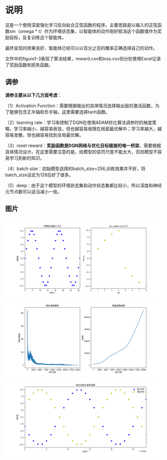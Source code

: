# **说明**
这是一个使用深度强化学习反向拟合正弦函数的程序。主要思路是以输入的正弦函数sin（omega * t）作为环境状态集，以智能体的动作刚好抵消这个函数值作为奖励目标，反复训练这个智能体。

最终呈现的效果良好，智能体已经可以以百分之百的概率正确选择自己的动作。

文件中的figure1-3表现了算法结果，reward.csv和loss.csv则分别使用Excel记录了奖励函数和损失函数。
## 调参
**调参主要从以下几方面考虑**：

（1）Activation Function：需要根据输出的具体情况选择输出层的激活函数，为了能够包含正半轴和负半轴，这里需要选择tanh函数。

（2）learning rate：学习率控制了DQN在使用ADAM优化算法调参时的梯度策略，学习率越小，越容易收敛，但也越容易局限在局部最优解中；学习率越大，越容易发散，但也越容易找到全局最优解。

（3）reset reward：**奖励函数是DQN网络与优化目标链接的唯一桥梁**，需要根据具体情况设计。在这里需要注意的是，给模型的惩罚尺度不能太大，否则模型不容易学习到新的知识。

（4）batch size：初始模型选择的batch_size=256,训练效果并不好，将batch_size设定为128后好了很多。

（5）deep：由于这个模型的环境状态集和动作状态集都比较小，所以深度和神经元节点数可以适当减小一些。
## 图片
![](https://github.com/ziping0509X/SensorModel/blob/master/Figure_1.png)
![](https://github.com/ziping0509X/SensorModel/blob/master/Figure_2.png)
![](https://github.com/ziping0509X/SensorModel/blob/master/Figure_3.png)



